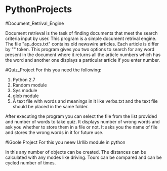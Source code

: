 # PythonProjects

#Document_Retrival_Engine

Document retrieval is the task of finding documents that meet the search criteria input by user.
This program is a simple document retrival engine.
The file "ap_docs.txt" contains old newswire articles.
Each article is differ by "<NEW DOCUMENT>" token.
This program gives you two options to search for any word present in the document where it returns all the article numbers which has the word and another one displays a particular article if you enter number.


#Quiz_Project
For this you need the following:
1. Python 2.7
2. Random module
3. Sys module
4. glob module
5. A text file with words and meanings in it like verbs.txt and the text file should be placed in the same folder.

After executing the program you can select the file from the list provided and number of words to take quiz.
It displays number of wrong words and ask you whether to store them in a file or not. 
It asks you the name of file and stores the wrong words in it for future use.


#iGoole Project
For this you neew Urllib module in python

In this any number of objects can be created.
The distances can be calculated with any modes like driving.
Tours can be compared and can be cycled number of times. 


